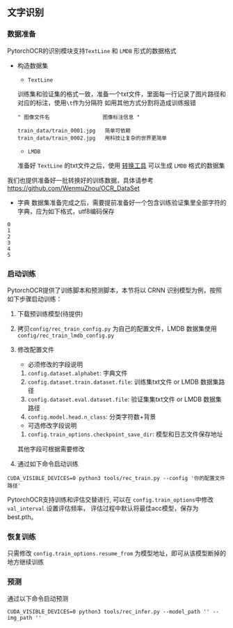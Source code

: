 ## 文字识别

### 数据准备

PytorchOCR的识别模块支持`TextLine` 和 `LMDB` 形式的数据格式

* 构造数据集
    *  `TextLine`
    
    训练集和验证集的格式一致，准备一个txt文件，里面每一行记录了图片路径和对应的标注，使用`\t`作为分隔符
    如用其他方式分割将造成训练报错
    
    ```shell script
    " 图像文件名                 图像标注信息 "
    
    train_data/train_0001.jpg   简单可依赖
    train_data/train_0002.jpg   用科技让复杂的世界更简单
    ```
  
    * `LMDB`
    
    准备好 `TextLine` 的txt文件之后，使用 [转换工具](../tools/create_rec_lmdb_dataset.py) 可以生成 `LMDB` 格式的数据集

我们也提供准备好一批转换好的训练数据，具体请参考 https://github.com/WenmuZhou/OCR_DataSet
    
* 字典
数据集准备完成之后，需要提前准备好一个包含训练验证集里全部字符的字典，应为如下格式，utf8编码保存
```shell script
0
1
2
3
4
5
```

### 启动训练
PytorchOCR提供了训练脚本和预测脚本，本节将以 CRNN 识别模型为例，按照如下步骤启动训练：
1. 下载预训练模型(待提供)
2. 拷贝`config/rec_train_config.py` 为自己的配置文件，LMDB 数据集使用 `config/rec_train_lmdb_config.py`
3. 修改配置文件
    * 必须修改的字段说明
     1. `config.dataset.alphabet`: 字典文件
     2. `config.dataset.train.dataset.file`: 训练集txt文件 or LMDB 数据集路径
     3. `config.dataset.eval.dataset.file`: 验证集集txt文件 or LMDB 数据集路径
     4. `config.model.head.n_class`: 分类字符数+背景
    
    * 可选修改字段说明
    1. `config.train_options.checkpoint_save_dir`: 模型和日志文件保存地址
    
    其他字段可根据需要修改
    
4. 通过如下命令启动训练
```shell script
CUDA_VISIBLE_DEVICES=0 python3 tools/rec_train.py --config '你的配置文件路径'
```

PytorchOCR支持训练和评估交替进行, 可以在 `config.train_options`中修改 `val_interval` 设置评估频率，
评估过程中默认将最佳acc模型，保存为 best.pth。

### 恢复训练
只需修改 `config.train_options.resume_from` 为模型地址，即可从该模型断掉的地方继续训练

### 预测
通过以下命令启动预测
```shell script
CUDA_VISIBLE_DEVICES=0 python3 tools/rec_infer.py --model_path '' --img_path ''
```
